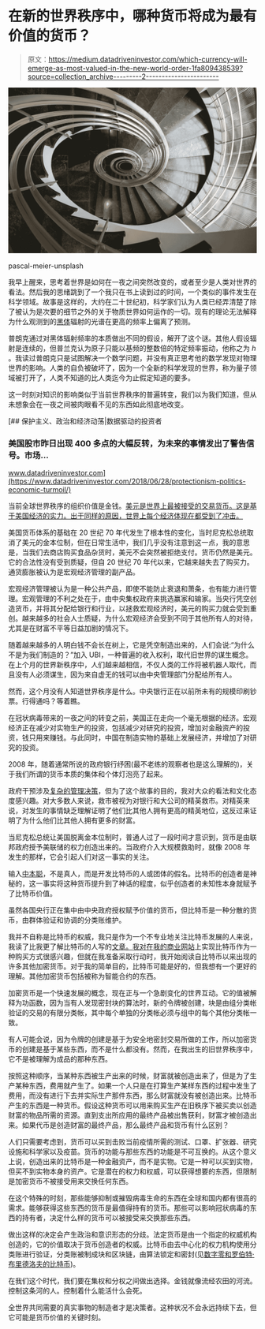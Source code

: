 # 在新的世界秩序中，哪种货币将成为最有价值的货币？

> 原文：<https://medium.datadriveninvestor.com/which-currency-will-emerge-as-most-valued-in-the-new-world-order-1fa809438539?source=collection_archive---------2----------------------->

![](img/22f0f896542cc1d8f37f813aab18a4c2.png)

pascal-meier-unsplash

我早上醒来，思考着世界是如何在一夜之间突然改变的，或者至少是人类对世界的看法。然后我的思绪跳到了一个我只在书上读到过的时间，一个类似的事件发生在科学领域。故事是这样的，大约在二十世纪初，科学家们认为人类已经弄清楚了除了被认为是次要的细节之外的关于物质世界如何运作的一切。现有的理论无法解释为什么观测到的[黑体](https://en.wikipedia.org/wiki/Black_body)辐射的光谱在更高的频率上偏离了预测。

普朗克通过对黑体辐射频率的本质做出不同的假设，解开了这个谜。其他人假设辐射是连续的，但普兰克认为原子只能以基频的整数倍的特定频率振动，他称之为 *h* 。我读过普朗克只是试图解决一个数学问题，并没有真正思考他的数学发现对物理世界的影响。人类的自负被破坏了，因为一个全新的科学发现的世界，称为量子领域被打开了，人类不知道的比人类迄今为止假定知道的要多。

这一时刻对知识的影响类似于当前世界秩序的普遍转变，我们以为我们知道，但从未想象会在一夜之间被肉眼看不见的东西如此彻底地改变。

[](https://www.datadriveninvestor.com/2018/06/28/protectionism-politics-economic-turmoil/) [## 保护主义、政治和经济动荡|数据驱动的投资者

### 美国股市昨日出现 400 多点的大幅反转，为未来的事情发出了警告信号。市场…

www.datadriveninvestor.com](https://www.datadriveninvestor.com/2018/06/28/protectionism-politics-economic-turmoil/) 

当前全球世界秩序的组织价值是金钱。[美元是世界上最被接受的交易货币。这是基于美国经济的实力。出于同样的原因，世界上每个经济体现在都受到了冲击。](https://www.thebalance.com/world-currency-3305931)

美国货币体系的基础在 20 世纪 70 年代发生了根本性的变化，当时尼克松总统取消了美元的金本位制，但在日常生活中，我们几乎没有注意到这一点，我的意思是，当我们去商店购买食品杂货时，美元不会突然被拒绝支付。货币仍然是美元。它的合法性没有受到质疑，但自 20 世纪 70 年代以来，它越来越失去了购买力。通货膨胀被认为是宏观经济管理的副产品。

宏观经济管理被认为是一种公共产品，即使不能防止衰退和萧条，也有能力进行管理。宏观管理的不利之处在于，由中央集权政府来挑选赢家和输家。当央行凭空创造货币，并将其分配给银行和行业，以拯救宏观经济时，美元的购买力就会受到重创。越来越多的社会人士质疑，为什么宏观经济会受到不同于其他所有人的对待，尤其是在财富不平等日益加剧的情况下。

随着越来越多的人明白钱不会长在树上，它是凭空制造出来的，人们会说:“为什么不是为我们制造的？”加入 UBI，一种普遍的收入权利，取代旧世界的谋生概念。在上个月的世界新秩序中，人们越来越相信，不仅人类的工作将被机器人取代，而且没有人必须谋生，因为来自虚无的钱可以由中央管理部门分配给所有人。

然而，这个月没有人知道世界秩序是什么。中央银行正在以前所未有的规模印刷钞票。行得通吗？等着瞧。

在冠状病毒带来的一夜之间的转变之前，美国正在走向一个毫无根据的经济。宏观经济正在减少对实物生产的投资，包括减少对研究的投资，增加对金融资产的投资，钱只用来赚钱。与此同时，中国在制造实物的基础上发展经济，并增加了对研究的投资。

2008 年，随着通常所说的政府银行纾困(最不老练的观察者也是这么理解的)，关于我们所谓的货币本质的集体和个体灯泡亮了起来。

政府干预涉及[复杂的管理决策](https://www.thebalance.com/what-was-the-bank-bailout-bill-3305675)，但为了这个故事的目的，我对大众的看法和文化态度感兴趣。对大多数人来说，救市被视为对银行和大公司的精英救市。对精英来说，对发生的事情缺乏理解证明了他们比其他人拥有更高的精英地位，这反过来证明了为什么他们比其他人拥有更多的财富。

当尼克松总统让美国脱离金本位制时，普通人过了一段时间才意识到，货币是由联邦政府授予美联储的权力创造出来的。当政府介入大规模救助时，就像 2008 年发生的那样，它会引起人们对这一事实的关注。

输入[中本聪](https://decrypt.co/24587/ethereum-cofounder-satoshi-nakamoto-identity)，不是真人，而是开发比特币的人或团体的假名。比特币的创造者是神秘的，这一事实将这种货币提升到了神话的程度，似乎创造者的未知性本身就赋予了比特币价值。

虽然各国央行正在集中由中央政府授权赋予价值的货币，但比特币是一种分散的货币，由群体验证和协调的分类账维护。

我并不自称是比特币的权威，我只是作为一个不专业地关注比特币发展的人来说，我读了比我更了解比特币的人写的[文章。我对在我的商业网站](https://medium.com/s/story/bitcoins-social-contract-1f8b05ee24a9)上实现比特币作为一种购买方式很感兴趣，但就在我准备采取行动时，我开始阅读自比特币以来出现的许多其他加密货币。对于我的简单目的，比特币可能是好的，但我想有一个更好的理解。其他加密货币包括被称为智能合约的东西。

加密货币是一个快速发展的概念，现在正与一个急剧变化的世界互动。它的值被解释为功函数，因为当有人发现密封块的算法时，新的令牌被创建，块是由组分类帐验证的交易的有限分类帐，其中每个单独的分类帐必须与组中的每个其他分类帐一致。

有人可能会说，因为令牌的创建是基于为安全地密封交易所做的工作，所以加密货币的创建是基于某些东西，而不是什么都没有。然而，在我出生的旧世界秩序中，它不是被理解为成品的那种东西。

按照这种顺序，当某种东西被生产出来的时候，财富就被创造出来了，但是为了生产某种东西，费用就产生了。如果一个人只是在打算生产某样东西的过程中发生了费用，而没有进行下去并实际生产那件东西，那么财富就没有被创造出来。比特币产生的东西是一种货币。假设这种货币可以用来购买生产在旧秩序下被买卖以创造财富的物品所需的资源。直到支出所应用的最终产品被出售获利，财富才被创造出来。如果代币是创造财富的最终产品，那么最终产品和货币有什么区别？

人们只需要考虑到，货币可以买到击败当前疫情所需的测试、口罩、扩张器、研究设施和科学家以及疫苗。货币的功能与那些东西的功能是不可互换的。从这个意义上说，创造出来的比特币是一种金融资产，而不是实物。它是一种可以买到实物，但买不到实物本身的资产。它是潜在的权力和权威，可以获得想要的东西，但限制是加密货币不被接受用来交换任何东西。

在这个特殊的时刻，那些能够抑制或摧毁病毒生命的东西在全球和国内都有很高的需求。能够获得这些东西的货币是最值得持有的货币。那些可以影响冠状病毒的东西的持有者，决定什么样的货币可以被接受来交换那些东西。

做出这样的决定会产生政治和意识形态的分歧。法定货币是由一个指定的权威机构创造的，它的价值取决于货币创造者的权威。比特币由去中心化的权力机构使用分类账进行验证，分类账被制成块和区块链，由算法锁定和密封(见[数字零和罗伯特·布里德洛夫的比特币](https://medium.com/@breedlove22/the-number-zero-and-bitcoin-4c193336db5b))。

在我们这个时代，我们要在集权和分权之间做出选择。金钱就像流经农田的河流。控制这条河的人。控制着什么能活什么会死。

全世界共同需要的真实事物的制造者才是决策者。这种状况不会永远持续下去，但它可能是货币价值的关键时刻。